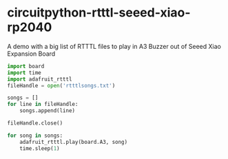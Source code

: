 # circuitpython-rtttl-seeed-xiao-rp2040
A demo with a big list of RTTTL files to play in A3 Buzzer out of Seeed Xiao Expansion Board
```py
import board
import time
import adafruit_rtttl
fileHandle = open('rtttlsongs.txt')

songs = []
for line in fileHandle:
    songs.append(line)

fileHandle.close()

for song in songs:
    adafruit_rtttl.play(board.A3, song)
    time.sleep(1)
```
